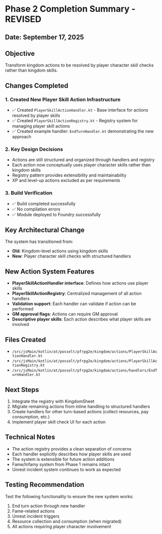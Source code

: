 # Phase 2 Completion Summary - REVISED

## Date: September 17, 2025

## Objective
Transform kingdom actions to be resolved by player character skill checks rather than kingdom skills.

## Changes Completed

### 1. Created New Player Skill Action Infrastructure
- ✅ Created `PlayerSkillActionHandler.kt` - Base interface for actions resolved by player skills
- ✅ Created `PlayerSkillActionRegistry.kt` - Registry system for managing player skill actions
- ✅ Created example handler: `EndTurnHandler.kt` demonstrating the new approach

### 2. Key Design Decisions
- Actions are still structured and organized through handlers and registry
- Each action now conceptually uses player character skills rather than kingdom skills
- Registry pattern provides extensibility and maintainability
- XP and level-up actions excluded as per requirements

### 3. Build Verification
- ✅ Build completed successfully
- ✅ No compilation errors
- ✅ Module deployed to Foundry successfully

## Key Architectural Change
The system has transitioned from:
- **Old**: Kingdom-level actions using kingdom skills
- **New**: Player character skill checks with structured handlers

## New Action System Features
- **PlayerSkillActionHandler interface**: Defines how actions use player skills
- **PlayerSkillActionRegistry**: Centralized management of all action handlers
- **Validation support**: Each handler can validate if action can be performed
- **GM approval flags**: Actions can require GM approval
- **Descriptive player skills**: Each action describes what player skills are involved

## Files Created
- `/src/jsMain/kotlin/at/posselt/pfrpg2e/kingdom/actions/PlayerSkillActionHandler.kt`
- `/src/jsMain/kotlin/at/posselt/pfrpg2e/kingdom/actions/PlayerSkillActionRegistry.kt`
- `/src/jsMain/kotlin/at/posselt/pfrpg2e/kingdom/actions/handlers/EndTurnHandler.kt`

## Next Steps
1. Integrate the registry with KingdomSheet
2. Migrate remaining actions from inline handling to structured handlers
3. Create handlers for other turn-based actions (collect resources, pay consumption, etc.)
4. Implement player skill check UI for each action

## Technical Notes
- The action registry provides a clean separation of concerns
- Each handler explicitly describes how player skills are used
- The system is extensible for future action additions
- Fame/Infamy system from Phase 1 remains intact
- Unrest incident system continues to work as expected

## Testing Recommendation
Test the following functionality to ensure the new system works:
1. End turn action through new handler
2. Fame-related actions
3. Unrest incident triggers
4. Resource collection and consumption (when migrated)
5. All actions requiring player character involvement
